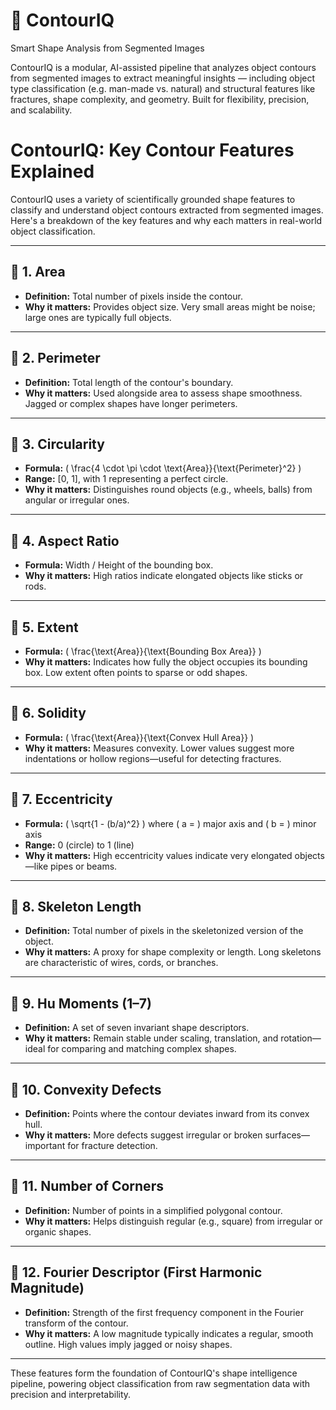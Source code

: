 # 🧠 ContourIQ

Smart Shape Analysis from Segmented Images

ContourIQ is a modular, AI-assisted pipeline that analyzes object contours from segmented images to extract meaningful insights — including object type classification (e.g. man-made vs. natural) and structural features like fractures, shape complexity, and geometry. Built for flexibility, precision, and scalability.


# ContourIQ: Key Contour Features Explained

ContourIQ uses a variety of scientifically grounded shape features to classify and understand object contours extracted from segmented images. Here's a breakdown of the key features and why each matters in real-world object classification.

---

## 🔹 1. Area
- **Definition:** Total number of pixels inside the contour.
- **Why it matters:** Provides object size. Very small areas might be noise; large ones are typically full objects.

---

## 🔹 2. Perimeter
- **Definition:** Total length of the contour's boundary.
- **Why it matters:** Used alongside area to assess shape smoothness. Jagged or complex shapes have longer perimeters.

---

## 🔹 3. Circularity
- **Formula:** \( \frac{4 \cdot \pi \cdot \text{Area}}{\text{Perimeter}^2} \)
- **Range:** [0, 1], with 1 representing a perfect circle.
- **Why it matters:** Distinguishes round objects (e.g., wheels, balls) from angular or irregular ones.

---

## 🔹 4. Aspect Ratio
- **Formula:** Width / Height of the bounding box.
- **Why it matters:** High ratios indicate elongated objects like sticks or rods.

---

## 🔹 5. Extent
- **Formula:** \( \frac{\text{Area}}{\text{Bounding Box Area}} \)
- **Why it matters:** Indicates how fully the object occupies its bounding box. Low extent often points to sparse or odd shapes.

---

## 🔹 6. Solidity
- **Formula:** \( \frac{\text{Area}}{\text{Convex Hull Area}} \)
- **Why it matters:** Measures convexity. Lower values suggest more indentations or hollow regions—useful for detecting fractures.

---

## 🔹 7. Eccentricity
- **Formula:** \( \sqrt{1 - (b/a)^2} \) where \( a = \) major axis and \( b = \) minor axis
- **Range:** 0 (circle) to 1 (line)
- **Why it matters:** High eccentricity values indicate very elongated objects—like pipes or beams.

---

## 🔹 8. Skeleton Length
- **Definition:** Total number of pixels in the skeletonized version of the object.
- **Why it matters:** A proxy for shape complexity or length. Long skeletons are characteristic of wires, cords, or branches.

---

## 🔹 9. Hu Moments (1–7)
- **Definition:** A set of seven invariant shape descriptors.
- **Why it matters:** Remain stable under scaling, translation, and rotation—ideal for comparing and matching complex shapes.

---

## 🔹 10. Convexity Defects
- **Definition:** Points where the contour deviates inward from its convex hull.
- **Why it matters:** More defects suggest irregular or broken surfaces—important for fracture detection.

---

## 🔹 11. Number of Corners
- **Definition:** Number of points in a simplified polygonal contour.
- **Why it matters:** Helps distinguish regular (e.g., square) from irregular or organic shapes.

---

## 🔹 12. Fourier Descriptor (First Harmonic Magnitude)
- **Definition:** Strength of the first frequency component in the Fourier transform of the contour.
- **Why it matters:** A low magnitude typically indicates a regular, smooth outline. High values imply jagged or noisy shapes.

---

These features form the foundation of ContourIQ's shape intelligence pipeline, powering object classification from raw segmentation data with precision and interpretability.